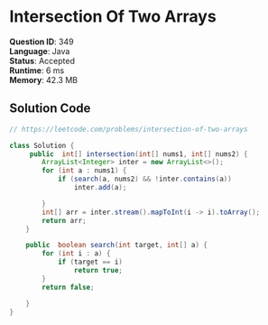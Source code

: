 # Intersection Of Two Arrays

**Question ID**: 349  
**Language**: Java  
**Status**: Accepted  
**Runtime**: 6 ms  
**Memory**: 42.3 MB  

## Solution Code
```java
// https://leetcode.com/problems/intersection-of-two-arrays

class Solution {
     public  int[] intersection(int[] nums1, int[] nums2) {
        ArrayList<Integer> inter = new ArrayList<>();
        for (int a : nums1) {
            if (search(a, nums2) && !inter.contains(a))
                inter.add(a);

        }
        int[] arr = inter.stream().mapToInt(i -> i).toArray();
        return arr;
    }

    public  boolean search(int target, int[] a) {
        for (int i : a) {
            if (target == i)
                return true;
        }
        return false;

    }
}
```
